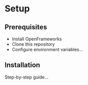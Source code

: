 # Setup

## Prerequisites
- Install OpenFrameworks
- Clone this repository
- Configure environment variables...

## Installation
Step-by-step guide...
